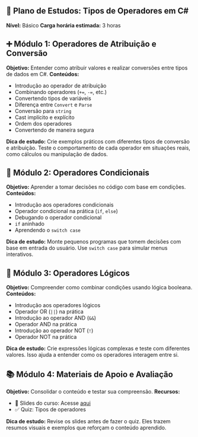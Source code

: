 ## 🧠 Plano de Estudos: Tipos de Operadores em C#

**Nível:** Básico **Carga horária estimada:** 3 horas

## ➕ Módulo 1: Operadores de Atribuição e Conversão
**Objetivo:** Entender como atribuir valores e realizar conversões entre tipos de dados em C#.
**Conteúdos:**
- Introdução ao operador de atribuição
- Combinando operadores (`+=`, `-=`, etc.)
- Convertendo tipos de variáveis
- Diferença entre `Convert` e `Parse`
- Conversão para `string`
- Cast implícito e explícito
- Ordem dos operadores
- Convertendo de maneira segura

**Dica de estudo:** Crie exemplos práticos com diferentes tipos de conversão e atribuição. Teste o comportamento de cada operador em situações reais, como cálculos ou manipulação de dados.

## 🔀 Módulo 2: Operadores Condicionais
**Objetivo:** Aprender a tomar decisões no código com base em condições.
**Conteúdos:**
- Introdução aos operadores condicionais
- Operador condicional na prática (`if`, `else`)
- Debugando o operador condicional
- `if` aninhado
- Aprendendo o `switch case`

**Dica de estudo:** Monte pequenos programas que tomem decisões com base em entrada do usuário. Use `switch case` para simular menus interativos.

## 🔎 Módulo 3: Operadores Lógicos
**Objetivo:** Compreender como combinar condições usando lógica booleana.
**Conteúdos:**
- Introdução aos operadores lógicos
- Operador OR (`||`) na prática
- Introdução ao operador AND (`&&`)
- Operador AND na prática
- Introdução ao operador NOT (`!`)
- Operador NOT na prática

**Dica de estudo:** Crie expressões lógicas complexas e teste com diferentes valores. Isso ajuda a entender como os operadores interagem entre si.

## 📚 Módulo 4: Materiais de Apoio e Avaliação
**Objetivo:** Consolidar o conteúdo e testar sua compreensão.
**Recursos:**
- 📑 Slides do curso: Acesse [aqui](https://hermes.dio.me/files/assets/266ecf5b-fd52-4cc6-8fa0-49aa72293f39.pptx)
- ✅ Quiz: Tipos de operadores

**Dica de estudo:** Revise os slides antes de fazer o quiz. Eles trazem resumos visuais e exemplos que reforçam o conteúdo aprendido.

